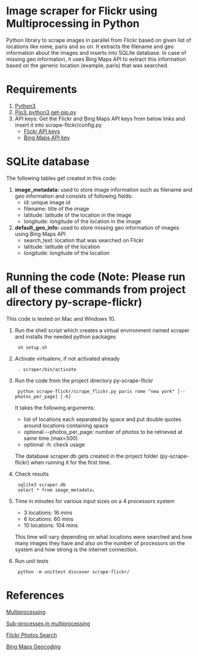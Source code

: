 # Image scraper for Flickr using Multiprocessing in Python
Python library to scrape images in parallel from Flickr based on given list of locations like rome, paris and so on.
It extracts the filename and geo information about the images and inserts into SQLite database. In case of missing geo
information, it uses Bing Maps API to extract this information based on the generic location (example, paris) that was
searched.

# Requirements
1. [Python3](https://www.python.org/downloads/release/python-364/)
2. [Pip3: python3 get-pip.py](https://bootstrap.pypa.io/get-pip.py)
3. API keys: Get the Flickr and Bing Maps API keys from below links and insert it into scrape-flickr/config.py
    * [Flickr API keys](https://www.flickr.com/services/api/misc.api_keys.html)
    * [Bing Maps API key](https://docs.microsoft.com/en-us/bingmaps/getting-started/bing-maps-dev-center-help/getting-a-bing-maps-key)


# SQLite database
The following tables get created in this code:
1. __image_metadata:__ used to store image information such as filename and geo information and consists of following fields:
    * id: unique image id
    * filename: title of the image
    * latitude: latitude of the location in the image
    * longitude: longitude of the location in the image
2. __default_geo_info:__ used to store missing geo information of images using Bing Maps API
    * search_text: location that was searched on Flickr
    * latitude: latitude of the location
    * longitude: longitude of the location

# Running the code (Note: Please run all of these commands from project directory py-scrape-flickr)
This code is tested on Mac and Windows 10.
1. Run the shell script which creates a virtual environment named scraper and installs the needed python packages

        sh setup.sh

2. Activate virtualenv, if not activated already

        . scraper/bin/activate

3. Run the code from the project directory py-scrape-flickr

        python scrape-flickr/scrape_flickr.py paris rome "new york" [--photos_per_page] [-h]

   It takes the following arguments:
    * list of locations each separated by space and put double quotes around locations containing space
    * optional --photos_per_page: number of photos to be retrieved at same time (max=500)
    * optional -h: check usage

   The database scraper.db gets created in the project folder (py-scrape-flickr) when running it for the first time.

4. Check results

        sqlite3 scraper.db
        select * from image_metadata;

5. Time in minutes for various input sizes on a 4 processors system
    * 3 locations: 16 mins
    * 6 locations: 60 mins
    * 10 locations: 104 mins

   This time will vary depending on what locations were searched and how many images they have and also on the number of
   processors on the system and how strong is the internet connection.

6. Run unit tests

        python -m unittest discover scrape-flickr/

# References
[Multiprocessing](https://docs.python.org/3/library/multiprocessing.html)

[Sub-processes in multiprocessing](https://stackoverflow.com/a/8963618)

[Flickr Photos Search](https://www.flickr.com/services/api/flickr.photos.search.html)

[Bing Maps Geocoding](https://geocoder.readthedocs.io/providers/Bing.html)
